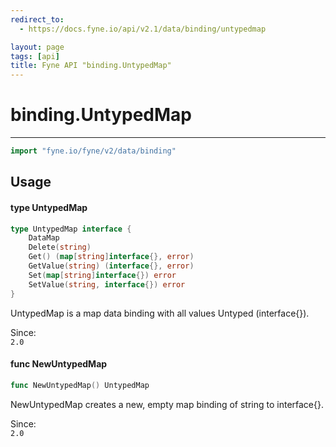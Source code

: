 ```yaml
---
redirect_to:
  - https://docs.fyne.io/api/v2.1/data/binding/untypedmap

layout: page
tags: [api]
title: Fyne API "binding.UntypedMap"
---
```



# binding.UntypedMap
---
```go
import "fyne.io/fyne/v2/data/binding"
```

## Usage

#### type UntypedMap

```go
type UntypedMap interface {
	DataMap
	Delete(string)
	Get() (map[string]interface{}, error)
	GetValue(string) (interface{}, error)
	Set(map[string]interface{}) error
	SetValue(string, interface{}) error
}
```

UntypedMap is a map data binding with all values Untyped (interface{}).


<div class="since">Since: <code>
2.0</code></div>

#### func  NewUntypedMap

```go
func NewUntypedMap() UntypedMap
```
NewUntypedMap creates a new, empty map binding of string to interface{}.


<div class="since">Since: <code>
2.0</code></div>
